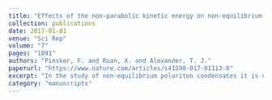 ```yaml
---
title: "Effects of the non-parabolic kinetic energy on non-equilibrium polariton condensates"
collection: publications
date: 2017-01-01
venue: "Sci Rep"
volume: "7"
pages: "1891"
authors: "Pinsker, F. and Ruan, X. and Alexander, T. J."
paperurl: "https://www.nature.com/articles/s41598-017-01113-8"
excerpt: "In the study of non-equilibrium polariton condensates it is usually assumed that the dispersion relation of polaritons is parabolic in nature. We show that considering the true non-parabolic kinetic energy of polaritons leads to significant changes in the behaviour of the condensate due to the curvature of the dispersion relation and the possibility of transfer of energy to high wavenumber components in the condensate spatial profile. We present explicit solutions for plane waves and linear excitations, and identify the differences in the theoretical predictions between the parabolic and non-parabolic mean-field models, showing the possibility of symmetry breaking in the latter. We then consider the evolution of wavepackets and show that self-localisation effects may be observed due to the curvature of the dispersion relation. Finally, we revisit the dynamics of dark soliton trains and show that additional localized density excitations may emerge in the dynamics due to the excitation of high frequency components, mimicking the appearance of near-bright solitary waves over short timescales."
category: "manuscripts"
---
```

